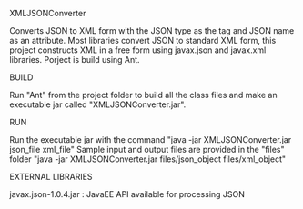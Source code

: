 XMLJSONConverter

Converts JSON to XML form with the JSON type as the tag and JSON name as an attribute.
Most libraries convert JSON to standard XML form, this project constructs XML in a free form using javax.json and javax.xml libraries.
Porject is build using Ant.
 
BUILD

Run "Ant" from the project folder to build all the class files and 
make an executable jar called "XMLJSONConverter.jar". 

RUN

Run the executable jar with the command 
"java -jar XMLJSONConverter.jar json_file xml_file"
Sample input and output files are provided in the "files" folder
"java -jar XMLJSONConverter.jar files/json_object files/xml_object"

EXTERNAL LIBRARIES

javax.json-1.0.4.jar : JavaEE API available for processing JSON



